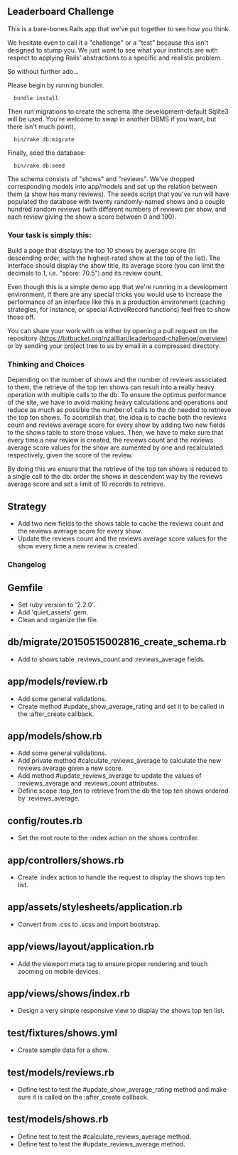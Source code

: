 ## Leaderboard Challenge

This is a bare-bones Rails app that we've put together to see how you think.

We hesitate even to call it a "challenge" or a "test" because this isn't designed to stump you. We just want to see what your instincts are with respect to applying Rails' abstractions to a specific and realistic problem.

So without further ado...

Please begin by running bundler.

````
  bundle install
````

Then run migrations to create the schema (the development-default Sqlite3 will be used. You're welcome to swap in another DBMS if you want, but there isn't much point).

````
  bin/rake db:migrate
````

Finally, seed the database:
````
  bin/rake db:seed
````

The schema consists of "shows" and "reviews". We've dropped corresponding models into app/models and set up the relation between them (a show has many reviews). The seeds script that you've run will have populated the database with twenty randomly-named shows and a couple hundred random reviews (with different numbers of reviews per show, and each review giving the show a score between 0 and 100).

### Your task is simply this:

Build a page that displays the top 10 shows by average score (in descending order, with the highest-rated show at the top of the list). The interface should display the show title, its average score (you can limit the decimals to 1, i.e. "score: 70.5") and its review count.

Even though this is a simple demo app that we're running in a development environment, if there are any special tricks you would use to increase the performance of an interface like this in a production environment (caching strategies, for instance, or special ActiveRecord functions) feel free to show those off.

You can share your work with us either by opening a pull request on the repository (https://bitbucket.org/nzaillian/leaderboard-challenge/overview) or by sending your project tree to us by email in a compressed directory.



### Thinking and Choices
Depending on the number of shows and the number of reviews associated to them, the retrieve of the top ten shows can result into a really heavy operation with multiple calls to the db. To ensure the optimus performance of the site, we have to avoid making heavy calculations and operations and reduce as much as possible the number of calls to the db needed to retrieve the top ten shows. To acomplish that, the idea is to cache both the reviews count and reviews average score for every show by adding two new fields to the shows table to store those values. Then, we have to make sure that every time a new review is created, the reviews count and the reviews average score values for the show are aumented by one and recalculated respectively, given the score of the review.

By doing this we ensure that the retrieve of the top ten shows is reduced to a single call to the db: order the shows in descendent way by the reviews average score and set a limit of 10 records to retrieve.


## Strategy
* Add two new fields to the shows table to cache the reviews count and the reviews average score for every show.
* Update the reviews count and the reviews average score values for the show every time a new review is created.


### Changelog
## Gemfile
* Set ruby version to '2.2.0'.
* Add 'quiet_assets' gem.
* Clean and organize the file.

## db/migrate/20150515002816_create_schema.rb
* Add to shows table :reviews_count and :reviews_average fields.

## app/models/review.rb
* Add some general validations.
* Create method #update_show_average_rating and set it to be called in the :after_create callback.

## app/models/show.rb
* Add some general validations.
* Add private method #calculate_reviews_average to calculate the new reviews average given a new score.
* Add method #update_reviews_average to update the values of :reviews_average and :reviews_count attributes.
* Define scope :top_ten to retrieve from the db the top ten shows ordered by :reviews_average.

## config/routes.rb
* Set the root route to the :index action on the shows controller.

## app/controllers/shows.rb
* Create :index action to handle the request to display the shows top ten list.

## app/assets/stylesheets/application.rb
* Convert from .css to .scss and import bootstrap.

## app/views/layout/application.rb
* Add the viewport meta tag to ensure proper rendering and touch zooming on mobile devices.

## app/views/shows/index.rb
* Design a very simple responsive view to display the shows top ten list.

## test/fixtures/shows.yml
* Create sample data for a show.

## test/models/reviews.rb
* Define test to test the #update_show_average_rating method and make sure it is called on the :after_create callback.

## test/models/shows.rb
* Define test to test the #calculate_reviews_average method.
* Define test to test the #update_reviews_average method.